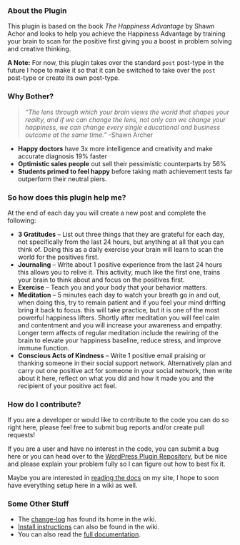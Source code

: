 ### About the Plugin

This plugin is based on the book *The Happiness Advantage* by Shawn Achor and looks to help you achieve the Happiness Advantage by training your brain to scan for the positive first giving you a boost in problem solving and creative thinking.

**A Note:** For now, this plugin takes over the standard `post` post-type in the future I hope to make it so that it can be switched to take over the `post` post-type or create its own post-type. 

### Why Bother?

> *“The lens through which your brain views the world that shapes your reality, and if we can change the lens, not only can we change your happiness, we can change every single educational and business outcome at the same time.”* -Shawn Archer

* **Happy doctors** have 3x more intelligence and creativity and make accurate diagnosis 19% faster
* **Optimistic sales people** out sell their pessimistic counterparts by 56%
* **Students primed to feel happy** before taking math achievement tests far outperform their neutral piers.

### So how does this plugin help me?

At the end of each day you will create a new post and  complete the following:

* **3 Gratitudes** – List out three things that they are grateful for each day, not specifically from the last 24 hours, but anything at all that you can think of. Doing this as a daily exercise your brain will learn to scan the world for the positives first.
* **Journaling** – Write about 1 positive experience from the last 24 hours this allows you to relive it. This activity, much like the first one, trains your brain to think about and focus on the positives first.
* **Exercise** – Teach you and your body that your behavior matters.
* **Meditation** – 5 minutes each day to watch your breath go in and out, when doing this, try to remain patient and if you feel your mind drifting bring it back to focus. this will take practice, but it is one of the most powerful happiness lifters. Shortly after meditation you will feel calm and contentment and you will increase your awareness and empathy. Longer term affects of regular meditation include the rewiring of the brain to elevate your happiness baseline, reduce stress, and improve immune function.
* **Conscious Acts of Kindness** – Write 1 positive email praising or thanking someone in their social support network. Alternatively plan and carry out one positive act for someone in your social network, then write about it here, reflect on what you did and how it made you and the recipient of your positive act feel.

### How do I contribute?

If you are a developer or would like to contribute to the code you can do so right here, please feel free to submit bug reports and/or create pull requests!

If you are a user and have no interest in the code, you can submit a bug here or you can head over to the [WordPress Plugin Repository](https://wordpress.org/plugins/absolute-happiness/), but be nice and please explain your problem fully so I can figure out how to best fix it.

Maybe you are interested in [reading the docs](http://ericfrisino.com/absolute-happiness-wordpress-plugin/) on my site, I hope to soon have everything setup here in a wiki as well.


### Some Other Stuff

* The [change-log](https://github.com/ericfrisino/absolute-happiness/wiki/Change-Log) has found its home in the wiki.
* [Install instructions](https://github.com/ericfrisino/absolute-happiness/wiki/Installing-Absolute-Happiness) can also be found in the wiki.
* You can also read the [full documentation](http://ericfrisino.com/absolute-happiness-wordpress-plugin/).
